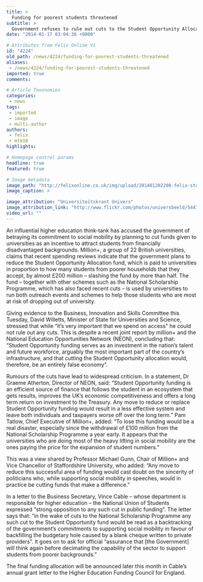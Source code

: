 ```yaml
---
title: >
  Funding for poorest students threatened
subtitle: >
  Government refuses to rule out cuts to the Student Opportunity Allocation fund
date: "2014-01-17 03:04:36 +0000"

# Attributes from Felix Online V1
id: "4224"
old_path: /news/4224/funding-for-poorest-students-threatened
aliases:
 - /news/4224/funding-for-poorest-students-threatened
imported: true
comments:

# Article Taxonomies
categories:
 - news
tags:
 - imported
 - image
 - multi-author
authors:
 - felix
 - mtm10
highlights:

# Homepage control params
headline: true
featured: true

# Image metadata
image_path: "http://felixonline.co.uk/img/upload/201401202208-felix-student5447907854_b78dd22656_b.jpg"
image_caption: >

image_attribution: "Universiteitskrant Univers"
image_attribution_link: "http://www.flickr.com/photos/universbeeld/5447907854/in/photolist-9ipXcL-baH4mH-bCU6UM-efayzh-baH4fz"
video_url: ""
---
```


An influential higher education think-tank has accused the government of betraying its commitment to social mobility by planning to cut funds given to universities as an incentive to attract students from financially disadvantaged backgrounds. Million+, a group of 22 British universities, claims that recent spending reviews indicate that the government plans to reduce the Student Opportunity Allocation fund, which is paid to universities in proportion to how many students from poorer households that they accept, by almost £200 million – slashing the fund by more than half. The fund – together with other schemes such as the National Scholarship Programme, which has also faced recent cuts – is used by universities to run both outreach events and schemes to help those students who are most at risk of dropping out of university.

Giving evidence to the Business, Innovation and Skills Committee this Tuesday, David Willetts, Minister of State for Universities and Science, stressed that while “it’s very important that we spend on access” he could not rule out any cuts. This is despite a recent joint report by million+ and the National Education Opportunities Network (NEON), concluding that: “Student Opportunity funding serves as an investment in the nation’s talent and future workforce, arguably the most important part of the country’s infrastructure, and that cutting the Student Opportunity allocation would, therefore, be an entirely false economy”.

Rumours of the cuts have lead to widespread criticism. In a statement, Dr Graeme Atherton, Director of NEON, said: “Student Opportunity funding is an efficient source of finance that follows the student in an ecosystem that gets results, improves the UK’s economic competitiveness and offers a long term return on investment to the Treasury. Any move to reduce or replace Student Opportunity funding would result in a less effective system and leave both individuals and taxpayers worse off over the long term.” Pam Tatlow, Chief Executive of Million+, added: “To lose this funding would be a real disaster, especially since the withdrawal of £100 million from the National Scholarship Programme a year early. It appears that the universities who are doing most of the heavy lifting in social mobility are the ones paying the price for the expansion of student numbers.”

This was a view shared by Professor Michael Gunn, Chair of Million+ and Vice Chancellor of Staffordshire University, who added: “Any move to reduce this successful area of funding would cast doubt on the sincerity of politicians who, while supporting social mobility in speeches, would in practice be cutting funds that make a difference.”

In a letter to the Business Secretary, Vince Cable – whose department is responsible for higher education – the National Union of Students expressed “strong opposition to any such cut in public funding”. The letter says that: “in the wake of cuts to the National Scholarship Programme any such cut to the Student Opportunity fund would be read as a backtracking of the government’s commitments to supporting social mobility in favour of backfilling the budgetary hole caused by a blank cheque written to private providers”. It goes on to ask for official “assurance that [the Government] will think again before decimating the capability of the sector to support students from poorer backgrounds.”

The final funding allocation will be announced later this month in Cable’s annual grant letter to the Higher Education Funding Council for England.
